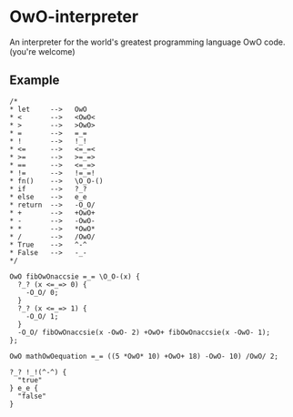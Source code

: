 # OwO-interpreter
An interpreter for the world's greatest programming language OwO code. (you're welcome)

## Example
```
/*
* let     -->   OwO
* <       -->   <OwO<
* >       -->   >OwO>
* =       -->   =_=
* !       -->   !_!
* <=      -->   <=_=<
* >=      -->   >=_=>
* ==      -->   <=_=>
* !=      -->   !=_=!
* fn()    -->   \O_O-()
* if      -->   ?_?
* else    -->   e_e
* return  -->   -O_O/
* +       -->   +OwO+
* -       -->   -OwO-
* *       -->   *OwO*
* /       -->   /OwO/
* True    -->   ^-^
* False   -->   -_-
*/

OwO fibOwOnaccsie =_= \O_O-(x) {
  ?_? (x <=_=> 0) {
    -O_O/ 0;
  }
  ?_? (x <=_=> 1) {
    -O_O/ 1;
  }
  -O_O/ fibOwOnaccsie(x -OwO- 2) +OwO+ fibOwOnaccsie(x -OwO- 1);
};

OwO mathOwOequation =_= ((5 *OwO* 10) +OwO+ 18) -OwO- 10) /OwO/ 2;

?_? !_!(^-^) {
  "true"
} e_e {
  "false"
}
```

